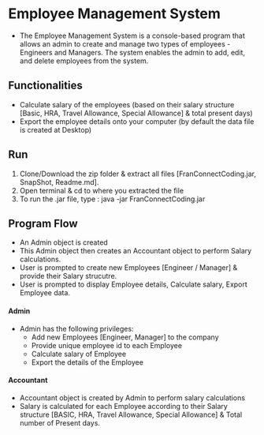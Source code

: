 # Employee Management System

- The Employee Management System is a console-based program that allows an admin to create and manage two types of employees - Engineers and Managers. The system enables the admin to add, edit, and delete employees from the system.

## Functionalities
- Calculate salary of the employees (based on their salary structure [Basic, HRA, Travel Allowance, Special Allowance] & total present days)
- Export the employee details onto your computer (by default the data file is created at Desktop)

## Run
1. Clone/Download the zip folder & extract all files [FranConnectCoding.jar, SnapShot, Readme.md].
2. Open terminal & cd to where you extracted the file
3. To run the .jar file, type : java -jar FranConnectCoding.jar

## Program Flow
- An Admin object is created
- This Admin object then creates an Accountant object to perform Salary calculations.
- User is prompted to create new Employees [Engineer / Manager] & provide their Salary strucutre.
- User is prompted to display Employee details, Calculate salary, Export Employee data.

#### Admin  
- Admin has the following privileges:
  - Add new Employees [Engineer, Manager] to the company
  - Provide unique employee id to each Employee
  - Calculate salary of Employee
  - Export the details of the Employee
  
 #### Accountant
- Accountant object is created by Admin to perform salary calculations
- Salary is calculated for each Employee according to their Salary structure [BASIC, HRA, Travel Allowance, Special Allowance] & Total number of Present days.
